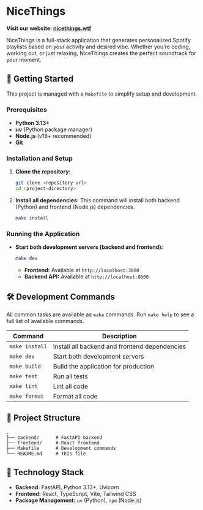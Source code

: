 # NiceThings

**Visit our website: [nicethings.wtf](https://nicethings.wtf)**

NiceThings is a full-stack application that generates personalized Spotify playlists based on your activity and desired vibe. Whether you're coding, working out, or just relaxing, NiceThings creates the perfect soundtrack for your moment.

## 🚀 Getting Started

This project is managed with a `Makefile` to simplify setup and development.

### Prerequisites

- **Python 3.13+**
- **uv** (Python package manager)
- **Node.js** (v18+ recommended)
- **Git**

### Installation and Setup

1.  **Clone the repository:**
    ```bash
    git clone <repository-url>
    cd <project-directory>
    ```

2.  **Install all dependencies:**
    This command will install both backend (Python) and frontend (Node.js) dependencies.
    ```bash
    make install
    ```

### Running the Application

-   **Start both development servers (backend and frontend):**
    ```bash
    make dev
    ```
    -   **Frontend:** Available at `http://localhost:3000`
    -   **Backend API:** Available at `http://localhost:8000`

## 🛠️ Development Commands

All common tasks are available as `make` commands. Run `make help` to see a full list of available commands.

| Command         | Description                                     |
| --------------- | ----------------------------------------------- |
| `make install`  | Install all backend and frontend dependencies   |
| `make dev`      | Start both development servers                  |
| `make build`    | Build the application for production            |
| `make test`     | Run all tests                                   |
| `make lint`     | Lint all code                                   |
| `make format`   | Format all code                                 |

## 📁 Project Structure

```
.
├── backend/      # FastAPI backend
├── frontend/     # React frontend
├── Makefile      # Development commands
└── README.md     # This file
```

## 🔧 Technology Stack

-   **Backend:** FastAPI, Python 3.13+, Uvicorn
-   **Frontend:** React, TypeScript, Vite, Tailwind CSS
-   **Package Management:** `uv` (Python), `npm` (Node.js)
